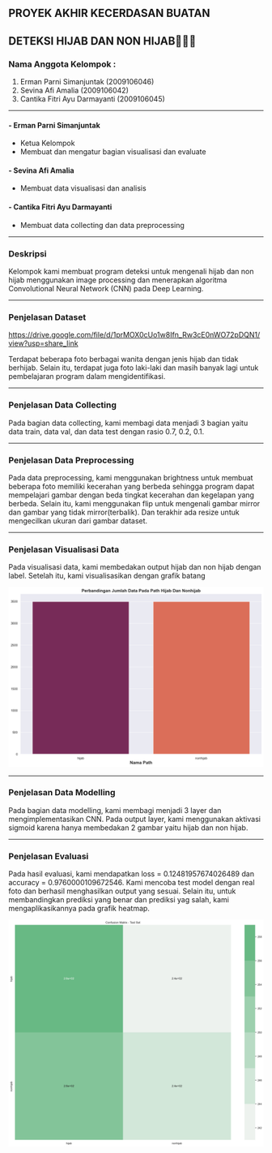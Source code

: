 ## PROYEK AKHIR KECERDASAN BUATAN
## DETEKSI HIJAB DAN NON HIJAB👧🧕🏻

### Nama Anggota Kelompok :
1. Erman Parni Simanjuntak (2009106046)
2. Sevina Afi Amalia (2009106042)
3. Cantika Fitri Ayu Darmayanti (2009106045)

---------------------------------------------------------------------------------------------
#### - Erman Parni Simanjuntak
* Ketua Kelompok
* Membuat dan mengatur bagian visualisasi dan evaluate

#### - Sevina Afi Amalia
* Membuat data visualisasi dan analisis

#### - Cantika Fitri Ayu Darmayanti
* Membuat data collecting dan data preprocessing

---------------------------------------------------------------------------------------------
### Deskripsi
Kelompok kami membuat program deteksi untuk mengenali hijab dan non hijab menggunakan image processing dan menerapkan algoritma Convolutional Neural Network (CNN) pada Deep Learning.

---------------------------------------------------------------------------------------------
### Penjelasan Dataset
https://drive.google.com/file/d/1prMOX0cUo1w8Ifn_Rw3cE0nWO72pDQN1/view?usp=share_link 

Terdapat beberapa foto berbagai wanita dengan jenis hijab dan tidak berhijab. Selain itu, terdapat juga foto laki-laki dan masih banyak lagi untuk pembelajaran program dalam mengidentifikasi.

---------------------------------------------------------------------------------------------
### Penjelasan Data Collecting
Pada bagian data collecting, kami membagi data menjadi 3 bagian yaitu data train, data val, dan data test dengan rasio 0.7, 0.2, 0.1.

---------------------------------------------------------------------------------------------
### Penjelasan Data Preprocessing
Pada data preprocessing, kami menggunakan brightness untuk membuat beberapa foto memiliki kecerahan yang berbeda sehingga program dapat mempelajari gambar dengan beda tingkat kecerahan dan kegelapan yang berbeda. Selain itu, kami menggunakan flip untuk mengenali gambar mirror dan gambar yang tidak mirror(terbalik). Dan terakhir ada resize untuk mengecilkan ukuran dari gambar dataset.

-------------------------------------------------------------------------------------------
### Penjelasan Visualisasi Data
Pada visualisasi data, kami membedakan output hijab dan non hijab dengan label. Setelah itu, kami visualisasikan dengan grafik batang
<p align="center">
  <img src="https://github.com/sevina2525/PA_KB_1_A2/blob/main/image%20model/jumlah%20data%20pada%20path.png"/>
</p>

-------------------------------------------------------------------------------------------
### Penjelasan Data Modelling
Pada bagian data modelling, kami membagi menjadi 3 layer dan mengimplementasikan CNN. Pada output layer, kami menggunakan aktivasi sigmoid karena hanya membedakan 2 gambar yaitu hijab dan non hijab.

-------------------------------------------------------------------------------------------
### Penjelasan Evaluasi
Pada hasil evaluasi, kami mendapatkan loss = 0.12481957674026489 dan accuracy = 0.9760000109672546. Kami mencoba test model dengan real foto dan berhasil menghasilkan output yang sesuai. Selain itu, untuk membandingkan prediksi yang benar dan prediksi yag salah, kami mengaplikasikannya pada grafik heatmap.
<p align="center">
  <img src="https://github.com/sevina2525/PA_KB_1_A2/blob/main/image%20model/confussion%20matrix.png"/>
</p>
